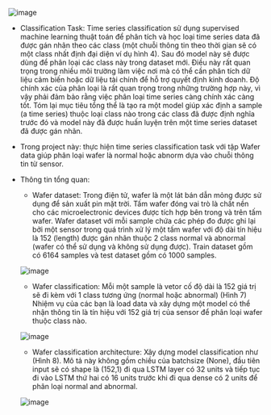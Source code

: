 ![image](https://user-images.githubusercontent.com/87894596/230036599-6e218244-fd82-41c5-8c42-8fc79380a7a6.png)
- Classification Task: Time series classification sử dụng supervised machine learning thuật toán để phân tích và học loại time series data đã được gán nhãn theo các class (một chuỗi thông tin theo thời gian sẽ có một class nhất định đại diện ví dụ hình 4). Sau đó model này sẽ được dùng để phân loại các class này trong dataset mới. Điều này rất quan trọng trong nhiều môi trường làm việc nơi mà có thể cần phân tích dữ liệu cảm biến hoặc dữ liệu tài chính để hỗ trợ quyết định kinh doanh. Độ chính xác của phân loại là rất quan trọng trong những trường hợp này, vì vậy phải đảm bảo rằng việc phân loại time series càng chính xác càng tốt. Tóm lại mục tiêu tổng thể là tạo ra một model giúp xác định a sample (a time series) thuộc loại class nào trong các class đã được định nghĩa trước đó và model này đã được huấn luyện trên một time series dataset đã được gán nhãn.
- Trong project này: thực hiện time series classification task với tập Wafer data giúp phân loại wafer là normal hoặc abnorm dựa vào chuỗi thông tin từ sensor.
- Thông tin tổng quan:
  - Wafer dataset: Trong điện tử, wafer là một lát bán dẫn mỏng được sử dụng để sản xuất pin mặt trời. Tấm wafer đóng vai trò là chất nền cho các microelectronic devices được tích hợp bên trong và trên tấm wafer. Wafer dataset với mỗi sample chứa các phép đo được ghi lại bởi một sensor trong quá trình xử lý một tấm wafer với độ dài tín hiệu là 152 (length) được gán nhãn thuộc 2 class normal và abnormal (wafer có thể sử dụng và không sử dụng được). Train dataset gồm có 6164 samples và test dataset gồm có 1000 samples.
  
  ![image](https://user-images.githubusercontent.com/87894596/230037156-ee7c97aa-6fa6-4f57-a8fd-bf2920425fc3.png)
  - Wafer classification: Mỗi một sample là vetor cố độ dài là 152 giá trị sẽ đi kèm với 1 class tương ứng (normal hoặc abnormal) (Hình 7) Nhiệm vụ của các bạn là load data và xây dựng một model có thể nhận thông tin là tín hiệu với 152 giá trị của sensor để phân loại wafer thuộc class nào.
  
  ![image](https://user-images.githubusercontent.com/87894596/230037102-a651a33d-40b9-4c98-abf9-d9ed10613841.png)
  - Wafer classification architecture: Xây dựng model classification như (Hình 8). Mô tả này không gồm chiều của batchsize (None), đầu tiên input sẽ có shape là (152,1) đi qua LSTM layer có 32 units và tiếp tục đi vào LSTM thứ hai có 16 units trước khi đi qua dense có 2 units để phân loại normal and abnormal.
  
  ![image](https://user-images.githubusercontent.com/87894596/230037553-167d04dc-bfe5-46b6-8c04-dc36a11839ad.png)
